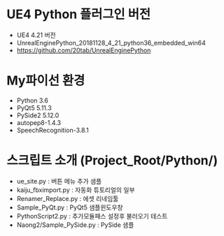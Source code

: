# UE4 Python 플러그인 버전
* UE4 4.21 버전 
* UnrealEnginePython_20181128_4_21_python36_embedded_win64
* https://github.com/20tab/UnrealEnginePython

# My파이선 환경
* Python 3.6
* PyQt5 5.11.3
* PySide2 5.12.0
* autopep8-1.4.3
* SpeechRecognition-3.8.1



# 스크립트 소개 (Project_Root/Python/)
* ue_site.py : 버튼 메뉴 추가 샘플
* kaiju_fbximport.py : 자동화 튜토리얼의 일부
* Renamer_Replace.py : 에셋 리네임툴
* Sample_PyQt.py : PyQt5 샘플윈도우창
* PythonScript2.py : 추가모듈패스 설정후 불러오기 테스트
* Naong2/Sample_PySide.py : PySide 샘플
